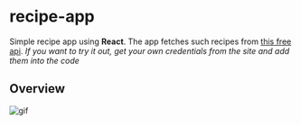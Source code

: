 # recipe-app

Simple recipe app using __React__. The app fetches such recipes from [this free api](https://developer.edamam.com/edamam-recipe-api).
*If you want to try it out, get your own credentials from the site and add them into the code*

## Overview
![gif](overview.gif)
